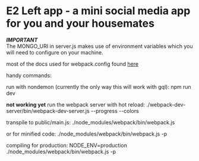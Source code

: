 # E2 Left app - a mini social media app for you and your housemates

***IMPORTANT*** <br>
The MONGO_URI in server.js makes use of environment variables which you will need to configure on your machine.

most of the docs used for webpack.config found [here](https://www.jonathan-petitcolas.com/2015/05/15/howto-setup-webpack-on-es6-react-application-with-sass.html)

handy commands:

run with nondemon (currently the only way this will work with gql): npm run dev


**not working yet**
run the webpack server with hot reload:
./webpack-dev-server/bin/webpack-dev-server.js --progress --colors


transpile to public/main.js:
./node_modules/webpack/bin/webpack.js

or for minified code:
./node_modules/webpack/bin/webpack.js -p

compiling for production:
NODE_ENV=production ./node_modules/webpack/bin/webpack.js -p
